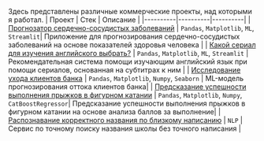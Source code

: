 Здесь представлены различные коммерческие проекты, над которыми я работал.
| Проект | Стек | Описание | 
|----------|----------|----------|
| <a href='https://github.com/Vasart-ds/heart_disease_prediction' target="_blank">Прогнозатор сердечно-сосудистых заболеваний</a> | `Pandas`, `Matplotlib`, `ML`, `Streamlit`| Приложение для прогнозирования сердечно-сосудистых заболеваний на основе показателей здоровья человека |
| <a href='https://github.com/Vasart-ds/CEFR_predicting' target="_blank">Какой сериал для изучения английского выбрать?</a> | `Pandas`, `Matplotlib`, `ML`, `Streamlit` | Рекомендательная система помощи изучающим английский язык при помощи сериалов, основанная на субтитрах к ним |
| <a href='https://github.com/Vasart-ds/beta_bank_customer_out' target="_blank">Исследование ухода клиентов банка</a> | `Pandas`, `Matplotlib`, `Numpy`, `Seaborn` | ML-модель прогнозирования оттока клиентов банка|
| <a href='https://github.com/Vasart-ds/goprotect_fiigure_skating' target="_blank">Предсказание успешности выполнения прыжков в фигурном катании</a> | `Pandas`, `Matplotlib`, `Numpy`, `CatBoostRegressor`| Предсказание успешности выполнения прыжков в фигурном катании на основе анализа баллов за выполнение|
| <a href='https://github.com/Vasart-ds/naming_recognition/tree/master' target="_blank">Распознавание корректного названия по близкому написанию</a> | `NLP` | Сервис по точному поиску названия школы без точного написания |
